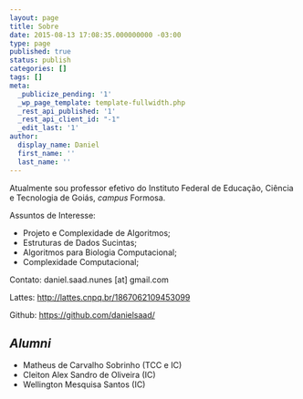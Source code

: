 ```yaml
---
layout: page
title: Sobre
date: 2015-08-13 17:08:35.000000000 -03:00
type: page
published: true
status: publish
categories: []
tags: []
meta:
  _publicize_pending: '1'
  _wp_page_template: template-fullwidth.php
  _rest_api_published: '1'
  _rest_api_client_id: "-1"
  _edit_last: '1'
author:
  display_name: Daniel
  first_name: ''
  last_name: ''
---
```


<script type="text/javascript" async
  src="//cdn.mathjax.org/mathjax/latest/MathJax.js?config=TeX-MML-AM_CHTML">
</script>

Atualmente sou professor efetivo do Instituto Federal de Educação, Ciência e Tecnologia de Goiás, _campus_ </em>Formosa.</p>
Assuntos de Interesse:

* Projeto e Complexidade de Algoritmos;
* Estruturas de Dados Sucintas;
* Algoritmos para Biologia Computacional;
* Complexidade Computacional;


Contato: daniel.saad.nunes [at] gmail.com

Lattes: http://lattes.cnpq.br/1867062109453099

Github: https://github.com/danielsaad/

## _Alumni_

* Matheus de Carvalho Sobrinho (TCC e IC)
* Cleiton Alex Sandro de Oliveira (IC)
* Wellington Mesquisa Santos (IC)
